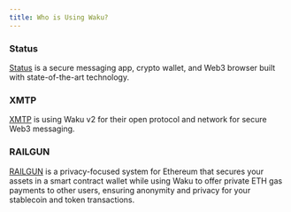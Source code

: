 ```yaml
---
title: Who is Using Waku?
---
```


### Status

[Status](https://status.im/) is a secure messaging app, crypto wallet, and Web3 browser built with state-of-the-art technology.

### XMTP

[XMTP](https://xmtp.org/) is using Waku v2 for their open protocol and network for secure Web3 messaging.

### RAILGUN

[RAILGUN](https://railgun.org/) is a privacy-focused system for Ethereum that secures your assets in a smart contract wallet while using Waku to offer private ETH gas payments to other users, ensuring anonymity and privacy for your stablecoin and token transactions.
